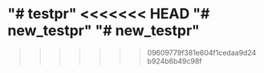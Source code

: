 "# testpr" 
<<<<<<< HEAD
"# new_testpr" 
"# new_testpr" 
=======
>>>>>>> 09609779f381e604f1cedaa9d24b924b6b49c98f
